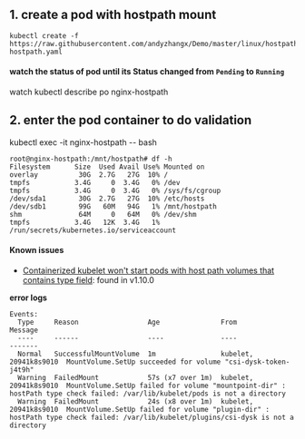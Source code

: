 ## 1. create a pod with hostpath mount
```
kubectl create -f https://raw.githubusercontent.com/andyzhangx/Demo/master/linux/hostpath/nginx-hostpath.yaml
```

#### watch the status of pod until its Status changed from `Pending` to `Running`
watch kubectl describe po nginx-hostpath

## 2. enter the pod container to do validation
kubectl exec -it nginx-hostpath -- bash

```
root@nginx-hostpath:/mnt/hostpath# df -h
Filesystem      Size  Used Avail Use% Mounted on
overlay          30G  2.7G   27G  10% /
tmpfs           3.4G     0  3.4G   0% /dev
tmpfs           3.4G     0  3.4G   0% /sys/fs/cgroup
/dev/sda1        30G  2.7G   27G  10% /etc/hosts
/dev/sdb1        99G   60M   94G   1% /mnt/hostpath
shm              64M     0   64M   0% /dev/shm
tmpfs           3.4G   12K  3.4G   1% /run/secrets/kubernetes.io/serviceaccount
```

#### Known issues
 - [Containerized kubelet won't start pods with host path volumes that contains type field](https://github.com/kubernetes/kubernetes/issues/61801): found in v1.10.0
 
**error logs**
```
Events:
  Type     Reason                 Age               From                   Message
  ----     ------                 ----              ----                   -------
  Normal   SuccessfulMountVolume  1m                kubelet, 20941k8s9010  MountVolume.SetUp succeeded for volume "csi-dysk-token-j4t9h"
  Warning  FailedMount            57s (x7 over 1m)  kubelet, 20941k8s9010  MountVolume.SetUp failed for volume "mountpoint-dir" : hostPath type check failed: /var/lib/kubelet/pods is not a directory
  Warning  FailedMount            24s (x8 over 1m)  kubelet, 20941k8s9010  MountVolume.SetUp failed for volume "plugin-dir" : hostPath type check failed: /var/lib/kubelet/plugins/csi-dysk is not a directory
```
